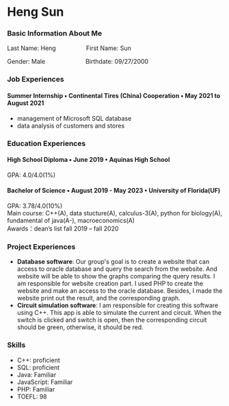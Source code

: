 <h1>Heng Sun</h1>

### Basic Information About Me
<p>Last Name: Heng &nbsp&nbsp&nbsp&nbsp&nbsp&nbsp&nbsp&nbsp&nbsp&nbsp&nbsp&nbsp&nbsp&nbsp&nbsp&nbsp   First Name: Sun</p>
<p>Gender: Male &nbsp&nbsp&nbsp&nbsp&nbsp&nbsp&nbsp&nbsp&nbsp&nbsp&nbsp&nbsp&nbsp&nbsp&nbsp&nbsp&nbsp&nbsp&nbsp&nbsp&nbsp&nbsp Birthdate: 09/27/2000</p>

### Job Experiences

#### Summer Internship • Continental Tires (China) Cooperation • May 2021 to August 2021
* management of Microsoft SQL database
* data analysis of customers and stores


### Education Experiences
#### High School Diploma • June 2019 • Aquinas High School
GPA: 4.0/4.0(1%)
#### Bachelor of Science • August 2019 - May 2023 • University of Florida(UF)
GPA: 3.78/4.0(10%)<br>
Main course: C++(A), data stucture(A), calculus-3(A), python for biology(A), fundamental of java(A-), macroeconomics(A)
<br>
Awards：dean’s list fall 2019 – fall 2020
### Project Experiences
* <strong>Database software</strong>: Our group's goal is to create a website that can access to oracle database and query the search from the website. And website will be able to show the graphs comparing the query results. I am responsible for website creation part. I used PHP to create the website and make an access to the oracle database. Besides, I made the website print out the result, and the corresponding graph.
* <strong>Circuit simulation software</strong>: I am responsible for creating this software using C++. This app is able to simulate the current and circuit. When the switch is clicked and switch is open, then the corresponding circuit should be green, otherwise, it should be red.
### Skills
* C++: proficient
* SQL: proficient
* Java: Familiar 
* JavaScript: Familiar
* PHP: Familiar
* TOEFL: 98
